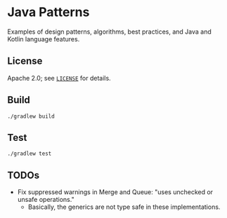 # Java Patterns

Examples of design patterns, algorithms, best practices, and Java and Kotlin language features.

## License

Apache 2.0; see [`LICENSE`](LICENSE) for details.

## Build

    ./gradlew build

## Test

    ./gradlew test

## TODOs
* Fix suppressed warnings in Merge and Queue: "uses unchecked or unsafe operations."
  * Basically, the generics are not type safe in these implementations.
